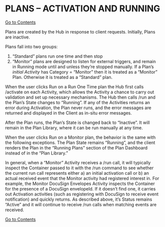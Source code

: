 # PLANS – ACTIVATION AND RUNNING
[Go to Contents](https://github.com/Fr8org/Fr8Core/blob/master/Docs/Home.md)  

Plans are created by the Hub in response to client requests. Initially, Plans are inactive.

Plans fall into two groups:

1. “Standard” plans run one time and then stop
2. “Monitor” plans are designed to listen for external triggers, and remain in Running mode until and unless they’re stopped manually.
If a Plan’s *initial Activity* has Category = “Monitor” then it is treated as a “Monitor” Plan. Otherwise it is treated as a “Standard” plan.

When the user clicks Run on a Run One Time plan the Hub first calls /activate on each Activity, which allows the Activity a chance to carry out validation and set up necessary mechanisms. The Hub then calls /run and the Plan’s State changes to “Running”. If any of the Activities returns an error during Activation, the Plan never runs, and the error messages are returned and displayed in the Client as in-situ error messages.

After the Plan runs, the Plan’s State is changed back to “Inactive”.  It will remain in the Plan Library, where it can be run manually at any time.

When the user clicks Run on a Monitor plan, the behavior is the same with the following exceptions. The Plan State remains “Running”, and the client renders the Plan in the “Running Plans” section of the Plan Dashboard instead of in the “Plan Library.”

In general, when a “Monitor” Activity receives a /run call, it will typically inspect the Container passed to it with the /run command to see whether the current run call represents either a) an initial activation call or b) an actual received event that the Monitor activity had registered interest in.  For example, the Monitor DocuSign Envelopes Activity inspects the Container for the presence of a DocuSign envelopeId. If it doesn’t find one, it  carries out Activation activities (such as registering with DocuSign to receive event notification) and quickly returns. As described above, it’s Status remains “Active” and it will continue to receive /run calls when matching events are received.

[Go to Contents](https://github.com/Fr8org/Fr8Core/blob/master/Docs/Home.md)  
